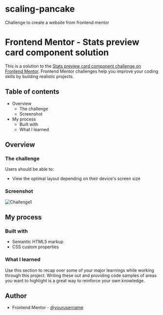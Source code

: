 # scaling-pancake
Challenge to create a website from frontend mentor
# Frontend Mentor - Stats preview card component solution

This is a solution to the [Stats preview card component challenge on Frontend Mentor](https://www.frontendmentor.io/challenges/stats-preview-card-component-8JqbgoU62). Frontend Mentor challenges help you improve your coding skills by building realistic projects. 

## Table of contents

- Overview
  - The challenge
  - Screenshot
- My process
  - Built with
  - What I learned


## Overview

### The challenge

Users should be able to:

- View the optimal layout depending on their device's screen size

### Screenshot
![Challenge1](https://user-images.githubusercontent.com/86317804/123607562-a3472f00-d81b-11eb-983a-1fdb1ec45945.PNG)

## My process

### Built with

- Semantic HTML5 markup
- CSS custom properties

### What I learned

Use this section to recap over some of your major learnings while working through this project. Writing these out and providing code samples of areas you want to highlight is a great way to reinforce your own knowledge.

## Author

- Frontend Mentor - [@yourusername](https://www.frontendmentor.io/profile/yourusername)
